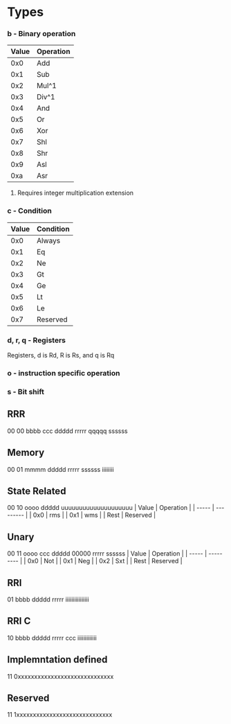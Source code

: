 # Types

### b - Binary operation
| Value | Operation |
| ----- | --------- |
| 0x0   | Add       |
| 0x1   | Sub       |
| 0x2   | Mul^1     |
| 0x3   | Div^1     |
| 0x4   | And       |
| 0x5   | Or        |
| 0x6   | Xor       |
| 0x7   | Shl       |
| 0x8   | Shr       |
| 0x9   | Asl       |
| 0xa   | Asr       |

1. Requires integer multiplication extension

### c - Condition
| Value | Condition |
| ----- | --------- |
| 0x0   | Always    |
| 0x1   | Eq        |
| 0x2   | Ne        |
| 0x3   | Gt        |
| 0x4   | Ge        |
| 0x5   | Lt        |
| 0x6   | Le        |
| 0x7   | Reserved  |

### d, r, q - Registers
Registers, d is Rd, R is Rs, and q is Rq

### o - instruction specific operation

### s - Bit shift

## RRR
00 00 bbbb ccc ddddd rrrrr qqqqq ssssss

## Memory
00 01 mmmm ddddd rrrrr ssssss iiiiiiii

## State Related
00 10 oooo ddddd uuuuuuuuuuuuuuuuuuuu
| Value | Operation |
| ----- | --------- |
| 0x0   | rms       |
| 0x1   | wms       |
| Rest  | Reserved  |

## Unary
00 11 oooo ccc ddddd 00000 rrrrr ssssss
| Value | Operation |
| ----- | --------- |
| 0x0   | Not       |
| 0x1   | Neg       |
| 0x2   | Sxt       |
| Rest  | Reserved  |

## RRI
01 bbbb ddddd rrrrr iiiiiiiiiiiiiiii

## RRI C
10 bbbb ddddd rrrrr ccc iiiiiiiiiiiii

## Implemntation defined
11 0xxxxxxxxxxxxxxxxxxxxxxxxxxxxx

## Reserved
11 1xxxxxxxxxxxxxxxxxxxxxxxxxxxxx